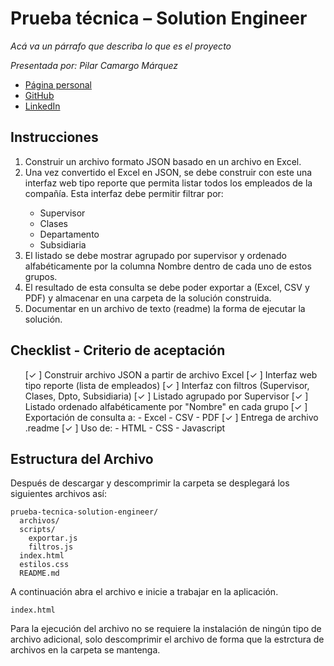 # Prueba técnica – Solution Engineer

_Acá va un párrafo que describa lo que es el proyecto_

_Presentada por: Pilar Camargo Márquez_
- [Página personal](https://about.me/justoneye)
- [GitHub](https://github.com/justoneye)
- [LinkedIn](https://www.linkedin.com/in/pilarcamargo)

## Instrucciones

<ol>
<li> Construir un archivo formato JSON basado en un archivo en Excel. </li>
<li> Una vez convertido el Excel en JSON, se debe construir con este una interfaz web tipo reporte que permita listar todos los empleados de la compañía. Esta interfaz debe permitir filtrar por: </li>
<ul>
<li> Supervisor </li>
<li> Clases </li>
<li> Departamento </li>
<li> Subsidiaria </li>
</ul>
<li> El listado se debe mostrar agrupado por supervisor y ordenado alfabéticamente por la columna Nombre dentro de cada uno de estos grupos. </li>
<li> El resultado de esta consulta se debe poder exportar a (Excel, CSV y PDF) y almacenar en una carpeta de la solución construida. </li>
<li> Documentar en un archivo de texto (readme) la forma de ejecutar la solución. </li>
</ol>

## Checklist - Criterio de aceptación 

<ol>
[✓ ] Construir archivo JSON a partir de archivo Excel 
[✓ ] Interfaz web tipo reporte (lista de empleados) 
[✓ ] Interfaz con filtros (Supervisor, Clases, Dpto, Subsidiaria) 
[✓ ] Listado agrupado por Supervisor 
[✓ ] Listado ordenado alfabéticamente por "Nombre" en cada grupo 
[✓ ] Exportación de consulta a:
- Excel 
- CSV 
- PDF
[✓ ] Entrega de archivo .readme 
[✓ ] Uso de:
- HTML
- CSS
- Javascript 
</ol>

## Estructura del Archivo

Después de descargar y descomprimir la carpeta se desplegará los siguientes archivos así:

```
prueba-tecnica-solution-engineer/
  archivos/
  scripts/
    exportar.js
    filtros.js
  index.html
  estilos.css
  README.md
```

A continuación abra el archivo e inicie a trabajar en la aplicación.
```
index.html
```

Para la ejecución del archivo no se requiere la instalación de ningún tipo de archivo adicional, solo descomprimir el archivo de forma que la estrctura de archivos en la carpeta se mantenga.